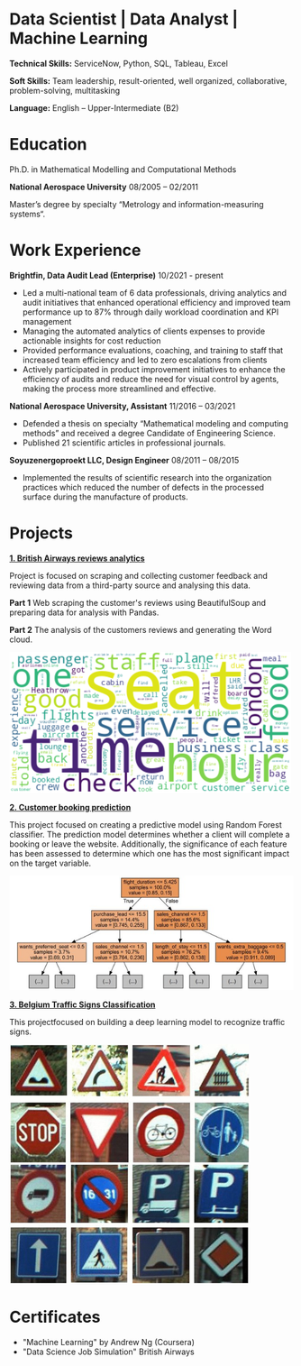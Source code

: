 # Data Scientist | Data Analyst | Machine Learning

**Technical Skills:** ServiceNow, Python, SQL, Tableau, Excel

**Soft Skills:** Team leadership, result-oriented, well organized, collaborative, problem-solving, multitasking

**Language:** English – Upper-Intermediate (B2)

# Education
Ph.D. in Mathematical Modelling and Computational Methods

**National Aerospace University** 08/2005 – 02/2011 

Master’s degree by specialty “Metrology and information-measuring systems“.

# Work Experience
**Brightfin, Data Audit Lead (Enterprise)**
10/2021 - present

- Led a multi-national team of 6 data professionals, driving analytics and audit initiatives that enhanced operational efficiency and improved team performance up to 87% through daily workload coordination and KPI management
-  Managing the automated analytics of clients expenses to provide actionable insights for cost reduction
-  Provided performance evaluations, coaching, and training to staff that increased team efficiency and led to zero escalations from clients
-  Actively participated in product improvement initiatives to enhance the efficiency of audits and reduce the need for visual control by agents, making the process more streamlined and effective.
  
**National Aerospace University, Assistant**
11/2016 – 03/2021

- Defended a thesis on specialty “Mathematical modeling and computing methods” and received a degree Candidate of Engineering Science.
- Published 21 scientific articles in professional journals.
 
**Soyuzenergoproekt LLC, Design Engineer**
08/2011 – 08/2015

- Implemented the results of scientific research into the organization practices which reduced the number of defects in the processed surface during the manufacture of products.

# Projects
**[1. British Airways reviews analytics](https://github.com/ElenaHrytsai/BA_reviews_analytics)**

Project is focused on scraping and collecting customer feedback and reviewing data from a third-party source and analysing this data.

**Part 1** Web scraping the customer's reviews using BeautifulSoup and preparing data for analysis with Pandas.

**Part 2** The analysis of the customers reviews and generating the Word cloud.

![alt text](https://github.com/ElenaHrytsai/CV/blob/main/assets/Wordcloud..png)


**[2. Customer booking prediction](https://github.com/ElenaHrytsai/Customer-booking-prediction)**

This project focused on creating a predictive model using Random Forest classifier.
The prediction model determines whether a client will complete a booking or leave the website.
Additionally, the significance of each feature has been assessed to determine which one has the most significant impact on the target variable.

![alt text](https://github.com/ElenaHrytsai/CV/blob/main/assets/decision%20tree..jpg)


**[3. Belgium Traffic Signs Classification](https://github.com/ElenaHrytsai/Belgian-Traffic-Dataset/blob/main/belgiumTSC.ipynb)**

This projectfocused on building a deep learning model to recognize traffic signs.

![alt text](https://github.com/ElenaHrytsai/CV/blob/main/assets/Some-example-images-from-the-BelgiumTS-for-Classification-dataset..png)


# Certificates
- "Machine Learning" by Andrew Ng (Coursera)
- "Data Science Job Simulation" British Airways
